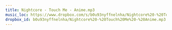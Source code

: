 ```yaml
---
title: Nightcore - Touch Me - Anime.mp3
music_loc: https://www.dropbox.com/s/b0u93nyffnelnha/Nightcore%20-%20Touch%20Me%20-%20Anime.mp3?dl=0
dropbox_id: b0u93nyffnelnha/Nightcore%20-%20Touch%20Me%20-%20Anime.mp3
---
```

